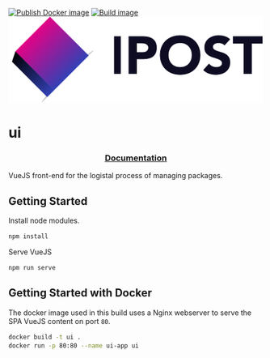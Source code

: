 [![Publish Docker image](https://github.com/FIPost/ui/actions/workflows/docker-publish.yml/badge.svg)](https://github.com/FIPost/ui/actions/workflows/docker-publish.yml)
[![Build image](https://github.com/FIPost/ui/actions/workflows/build.yml/badge.svg)](https://github.com/FIPost/ui/actions/workflows/build.yml)
![ipost-logo](https://github.com/FIPost/docs/blob/master/assets/logo-name.png?raw=true)

# ui
<h3 align="center">
  <a href="https://github.com/FIPost/docs">Documentation</a>
</h3>

VueJS front-end for the logistal process of managing packages.

## Getting Started
Install node modules.
```zsh
npm install
```

Serve VueJS
```zsh
npm run serve
```

## Getting Started with Docker
The docker image used in this build uses a Nginx webserver to serve the SPA VueJS content on port `80`.

```zsh
docker build -t ui .
docker run -p 80:80 --name ui-app ui
```
